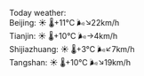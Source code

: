 Today weather:  
Beijing: ☀️   🌡️+11°C 🌬️↘22km/h  
Tianjin: ☀️   🌡️+10°C 🌬️→4km/h  
Shijiazhuang: ☀️   🌡️+3°C 🌬️↙7km/h  
Tangshan: ☀️   🌡️+10°C 🌬️↘19km/h  
